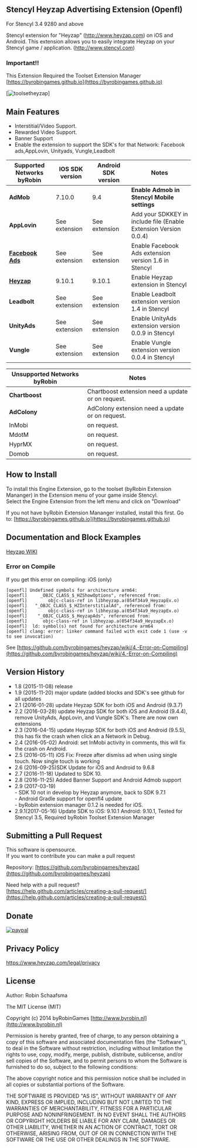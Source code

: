 ## Stencyl Heyzap Advertising Extension (Openfl)

For Stencyl 3.4 9280 and above

Stencyl extension for "Heyzap" (http://www.heyzap.com) on iOS and Android. This extension allows you to easily integrate Heyzap on your Stencyl game / application. (http://www.stencyl.com)

### Important!!

This Extension Required the Toolset Extension Manager [https://byrobingames.github.io](https://byrobingames.github.io)

[![toolsetheyzap](https://byrobingames.github.io/img/heyzap/toolsetheyzap.png)]

## Main Features

  * Interstitial/Video Support.
  * Rewarded Video Support.
  * Banner Support 
  * Enable the extension to support the SDK's for that Network: Facebook ads,AppLovin, Unityads, Vungle,Leadbolt   

Supported Networks byRobin | IOS SDK version | Android SDK version | Notes
--- | --- | --- | ---
**AdMob** | 7.10.0 | 9.4 |  **Enable Admob in Stencyl Mobile settings**
**AppLovin** | See extension  | See extension | Add your SDKKEY in include file (Enable Extension Version 0.0.4)
[**Facebook Ads**](http://community.stencyl.com/index.php/topic,41144.0.html) | See extension | See extension | Enable Facebook Ads extension version 1.6 in Stencyl
[**Heyzap**](http://community.stencyl.com/index.php/topic,45095.0.html) | 9.10.1  | 9.10.1 | Enable Heyzap extension in Stencyl
**Leadbolt** | See extension | See extension | Enable Leadbolt extension version 1.4 in Stencyl
**UnityAds** | See extension | See extension | Enable UnityAds extension version 0.0.9 in Stencyl
**Vungle** | See extension | See extension | Enable Vungle extension version 0.0.4 in Stencyl

Unsupported Networks byRobin| Notes
--- | ---
**Chartboost** | Chartboost extension need a update or on request.
**AdColony** | AdColony extension need a update or on request.
InMobi | on request.
MdotM | on request.
HyprMX | on request.
Domob | on request.

## How to Install

To install this Engine Extension, go to the toolset (byRobin Extension Mananger) in the Extension menu of your game inside Stencyl.<br/>
Select the Engine Extension from the left menu and click on "Download"

If you not have byRobin Extension Mananger installed, install this first.
Go to: [https://byrobingames.github.io](https://byrobingames.github.io)

## Documentation and Block Examples
[Heyzap WIKI](https://github.com/byrobingames/heyzap/wiki)

### Error on Compile

If you get this error on compiling: iOS (only)

    [openfl] Undefined symbols for architecture arm64:
    [openfl]     _OBJC_CLASS_$_HZShowOptions", referenced from:
    [openfl]        objc-class-ref in libheyzap.a(054f34a9_HeyzapEx.o)
    [openfl]   "_OBJC_CLASS_$_HZInterstitialAd", referenced from:
    [openfl]        objc-class-ref in libheyzap.a(054f34a9_HeyzapEx.o)
    [openfl]    "_OBJC_CLASS_$_HeyzapAds", referenced from:
    [openfl]      objc-class-ref in libheyzap.a(054f34a9_HeyzapEx.o)
    [openfl]  ld: symbol(s) not found for architecture arm64
    [openfl] clang: error: linker command failed with exit code 1 (use -v to see invocation)
    
See [https://github.com/byrobingames/heyzap/wiki/4.-Error-on-Compiling](https://github.com/byrobingames/heyzap/wiki/4.-Error-on-Compiling)

## Version History

- 1.8 (2015-11-08) release
- 1.9 (2015-11-20) major update (added blocks and SDK's see github for all updates
- 2.1 (2016-01-28) update Heyzap SDK for both iOS and Android (9.3.7)
- 2.2 (2016-03-28) update Heyzap SDK for both iOS and Android (9.4.4), remove UnityAds, AppLovin, and Vungle SDK's. There are now own extensions
- 2.3 (2016-04-15) update Heyzap SDK for both iOS and Android (9.5.5), this has fix the crash when click an a Network in Debug.
- 2.4 (2016-05-02) Android: set InMobi activity in comments, this will fix the crash on Android.
- 2.5 (2016-05-11) iOS Fix: Freeze after dismiss ad when using single touch. Now single touch is working
- 2.6 (2016-09-25)SDK Update for iOS and Android to 9.6.8
- 2.7 (2016-11-18) Updated to SDK 10.
- 2.8 (2016-11-25) Added Banner Support and Android Admob support
- 2.9 (2017-03-19)<br />
           - SDK 10 not in develop by Heyzap anymore, back to SDK 9.7.1<br />
           - Android Gradle support for openfl4 update<br />
           - byRobin extension manager 0.1.2 is needed for iOS.<br />
- 2.9.1(2017-05-16) Update SDK to iOS: 9.10.1 Android: 9.10.1, Tested for Stencyl 3.5, Required byRobin Toolset Extension Manager

## Submitting a Pull Request

This software is opensource.<br/>
If you want to contribute you can make a pull request

Repository: [https://github.com/byrobingames/heyzap](https://github.com/byrobingames/heyzap)

Need help with a pull request?<br/>
[https://help.github.com/articles/creating-a-pull-request/](https://help.github.com/articles/creating-a-pull-request/)

## Donate

[![paypal](https://www.paypalobjects.com/en_US/i/btn/btn_donateCC_LG.gif)](https://www.paypal.com/cgi-bin/webscr?cmd=_s-xclick&hosted_button_id=HKLGFCAGKBMFL)<br />

## Privacy Policy

https://www.heyzap.com/legal/privacy

## License

Author: Robin Schaafsma

The MIT License (MIT)

Copyright (c) 2014 byRobinGames [http://www.byrobin.nl](http://www.byrobin.nl)

Permission is hereby granted, free of charge, to any person obtaining a copy of this software and associated documentation files (the "Software"), to deal in the Software without restriction, including without limitation the rights to use, copy, modify, merge, publish, distribute, sublicense, and/or sell copies of the Software, and to permit persons to whom the Software is furnished to do so, subject to the following conditions:

The above copyright notice and this permission notice shall be included in all copies or substantial portions of the Software.

THE SOFTWARE IS PROVIDED "AS IS", WITHOUT WARRANTY OF ANY KIND, EXPRESS OR IMPLIED, INCLUDING BUT NOT LIMITED TO THE WARRANTIES OF MERCHANTABILITY, FITNESS FOR A PARTICULAR PURPOSE AND NONINFRINGEMENT. IN NO EVENT SHALL THE AUTHORS OR COPYRIGHT HOLDERS BE LIABLE FOR ANY CLAIM, DAMAGES OR OTHER LIABILITY, WHETHER IN AN ACTION OF CONTRACT, TORT OR OTHERWISE, ARISING FROM, OUT OF OR IN CONNECTION WITH THE SOFTWARE OR THE USE OR OTHER DEALINGS IN THE SOFTWARE.
